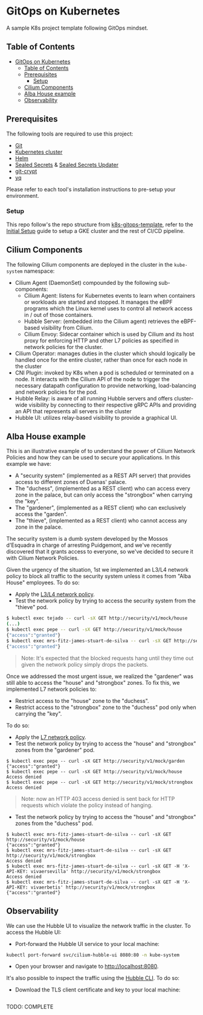 # GitOps on Kubernetes

A sample K8s project template following GitOps mindset.

## Table of Contents

<!-- START doctoc generated TOC please keep comment here to allow auto update -->
<!-- DON'T EDIT THIS SECTION, INSTEAD RE-RUN doctoc TO UPDATE -->

- [GitOps on Kubernetes](#gitops-on-kubernetes)
  - [Table of Contents](#table-of-contents)
  - [Prerequisites](#prerequisites)
    - [Setup](#setup)
  - [Cilium Components](#cilium-components)
  - [Alba House example](#alba-house-example)
  - [Observability](#observability)

<!-- END doctoc generated TOC please keep comment here to allow auto update -->

## Prerequisites

The following tools are required to use this project:

- [Git](https://git-scm.com)
- [Kubernetes cluster](https://kubernetes.io/docs/setup)
- [Helm](https://helm.sh)
- [Sealed Secrets](https://github.com/bitnami-labs/sealed-secrets) & [Sealed Secrets Updater](https://github.com/juan131/sealed-secrets-updater)
- [git-crypt](https://github.com/AGWA/git-crypt)
- [yq](https://github.com/mikefarah/yq)

Please refer to each tool's installation instructions to pre-setup your environment.

### Setup

This repo follow's the repo structure from [k8s-gitops-template](https://github.com/juan131/k8s-gitops-template), refer to the [Initial Setup](https://github.com/juan131/k8s-gitops-template/blob/main/docs/tutorials/initial-setup.md) guide to setup a GKE cluster and the rest of CI/CD pipeline.

## Cilium Components

The following Cilium components are deployed in the cluster in the `kube-system` namespace:

- Cilium Agent (DaemonSet) compounded by the following sub-components:
  - Cilium Agent: listens for Kubernetes events to learn when containers or workloads are started and stopped. It manages the eBPF programs which the Linux kernel uses to control all network access in / out of those containers.
  - Hubble Server: (embedded into the Cilium agent) retrieves the eBPF-based visibility from Cilium.
  - Cilium Envoy: Sidecar container which is used by Cilium and its host proxy for enforcing HTTP and other L7 policies as specified in network policies for the cluster.
- Cilium Operator: manages duties in the cluster which should logically be handled once for the entire cluster, rather than once for each node in the cluster
- CNI Plugin: invoked by K8s when a pod is scheduled or terminated on a node. It interacts with the Cilium API of the node to trigger the necessary datapath configuration to provide networking, load-balancing and network policies for the pod.
- Hubble Relay: is aware of all running Hubble servers and offers cluster-wide visibility by connecting to their respective gRPC APIs and providing an API that represents all servers in the cluster
- Hubble UI: utilizes relay-based visibility to provide a graphical UI.

## Alba House example

This is an illustrative example of to understand the power of Cilium Network Policies and how they can be used to secure your applications. In this example we have:

- A "security system" (implemented as a REST API server) that provides access to different zones of Duenas' palace.
- The "duchess", (implemented as a REST client) who can access every zone in the palace, but can only access the "strongbox" when carrying the "key".
- The "gardener", (implemented as a REST client) who can exclusively access the "garden".
- The "thieve", (implemented as a REST client) who cannot access any zone in the palace.

The security system is a dumb system developed by the Mossos d'Esquadra in charge of arresting Puidgemont, and we've recently discovered that it grants access to everyone, so we've decided to secure it with Cilium Network Policies.

Given the urgency of the situation, 1st we implemented an L3/L4 network policy to block all traffic to the security system unless it comes from "Alba House" employees. To do so:

- Apply the [L3/L4 network policy](./networkpolicies/l3-l4-policy.yaml).
- Test the network policy by trying to access the security system from the "thieve" pod.

```bash
$ kubectl exec tejado -- curl -sX GET http://security/v1/mock/house
(...)
$ kubectl exec pepe -- curl -sX GET http://security/v1/mock/house
{"access":"granted"}
$ kubectl exec mrs-fitz-james-stuart-de-silva -- curl -sX GET http://security/v1/mock/house
{"access":"granted"}
```

> Note: It's expected that the blocked requests hang until they time out given the network policy simply drops the packets.

Once we addressed the most urgent issue, we realized the "gardener" was still able to access the "house" and "strongbox" zones. To fix this, we implemented L7 network policies to:

- Restrict access to the "house" zone to the "duchess".
- Restrict access to the "strongbox" zone to the "duchess" pod only when carrying the "key".

To do so:

- Apply the [L7 network policy](./networkpolicies/l7-policy.yaml).
- Test the network policy by trying to access the "house" and "strongbox" zones from the "gardener" pod.

```console
$ kubectl exec pepe -- curl -sX GET http://security/v1/mock/garden
{"access":"granted"}
$ kubectl exec pepe -- curl -sX GET http://security/v1/mock/house
Access denied
$ kubectl exec pepe -- curl -sX GET http://security/v1/mock/strongbox
Access denied
```

> Note: now an HTTP 403 access denied is sent back for HTTP requests which violate the policy instead of hanging.

- Test the network policy by trying to access the "house" and "strongbox" zones from the "duchess" pod.

```console
$ kubectl exec mrs-fitz-james-stuart-de-silva -- curl -sX GET http://security/v1/mock/house
{"access":"granted"}
$ kubectl exec mrs-fitz-james-stuart-de-silva -- curl -sX GET http://security/v1/mock/strongbox
Access denied
$ kubectl exec mrs-fitz-james-stuart-de-silva -- curl -sX GET -H 'X-API-KEY: vivaersevilla' http://security/v1/mock/strongbox
Access denied
$ kubectl exec mrs-fitz-james-stuart-de-silva -- curl -sX GET -H 'X-API-KEY: vivaerbetis' http://security/v1/mock/strongbox
{"access":"granted"}
```

## Observability

We can use the Hubble UI to visualize the network traffic in the cluster. To access the Hubble UI:

- Port-forward the Hubble UI service to your local machine:

```bash
kubectl port-forward svc/cilium-hubble-ui 8080:80 -n kube-system
```

- Open your browser and navigate to [http://localhost:8080](http://localhost:8080).

It's also possible to inspect the traffic using the [Hubble CLI](https://docs.cilium.io/en/stable/observability/hubble/setup/#hubble-cli-install). To do so:

- Download the TLS client certificate and key to your local machine:

```bash
```

TODO: COMPLETE
